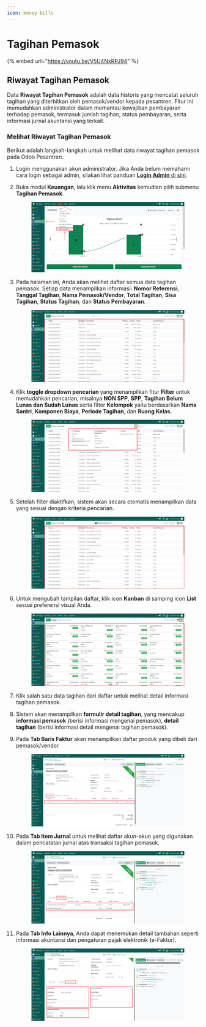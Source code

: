 ```yaml
---
icon: money-bills
---
```


# Tagihan Pemasok

{% embed url="https://youtu.be/V5U4NxRPJ94" %}

## Riwayat Tagihan Pemasok

Data **Riwayat Tagihan Pemasok** adalah data historis yang mencatat seluruh tagihan yang diterbitkan oleh pemasok/vendor kepada pesantren. Fitur ini memudahkan administrator dalam memantau kewajiban pembayaran terhadap pemasok, termasuk jumlah tagihan, status pembayaran, serta informasi jurnal akuntansi yang terkait.

### Melihat Riwayat Tagihan Pemasok

Berikut adalah langkah-langkah untuk melihat data riwayat tagihan pemasok pada Odoo Pesantren.

1. Login menggunakan akun administrator. Jika Anda belum memahami cara login sebagai admin, silakan lihat panduan [**Login Admin** di sini](../../panduan-login/login-admin.md).
2.  Buka modul **Keuangan**, lalu klik menu **Aktivitas** kemudian pilih submenu **Tagihan Pemasok**.

    <figure><img src="../../.gitbook/assets/images-652 (1).png" alt=""><figcaption></figcaption></figure>


3.  Pada halaman ini, Anda akan melihat daftar semua data tagihan pemasok. Setiap data menampilkan informasi: **Nomor Referensi**, **Tanggal Tagihan**, **Nama Pemasok/Vendor**, **Total Tagihan**, **Sisa Tagihan**, **Status Tagihan**, dan **Status Pembayaran**.

    <figure><img src="../../.gitbook/assets/images-653 (1).png" alt=""><figcaption></figcaption></figure>


4.  Klik **toggle dropdown pencarian** yang menampilkan fitur **Filter** untuk memudahkan pencarian, misalnya **NON SPP**, **SPP**, **Tagihan Belum Lunas dan Sudah Lunas** serta filter **Kelompok** yaitu berdasarkan **Nama Santri**, **Komponen Biaya**, **Periode Tagihan**, dan **Ruang Kelas.**

    <figure><img src="../../.gitbook/assets/images-654 (1).png" alt=""><figcaption></figcaption></figure>


5.  Setelah filter diaktifkan, sistem akan secara otomatis menampilkan data yang sesuai dengan kriteria pencarian.

    <figure><img src="../../.gitbook/assets/images-655 (1).png" alt=""><figcaption></figcaption></figure>


6.  Untuk mengubah tampilan daftar, klik icon **Kanban** di samping icon **List** sesuai preferensi visual Anda.

    <figure><img src="../../.gitbook/assets/images-656 (1).png" alt=""><figcaption></figcaption></figure>


7. Klik salah satu data tagihan dari daftar untuk melihat detail informasi tagihan pemasok.
8. Sistem akan menampilkan **formulir detail tagihan**, yang mencakup **informasi pemasok** (berisi informasi mengenai pemasok), **detail tagihan** (berisi informasi detail mengenai tagihan pemasok).
9.  Pada **Tab Baris Faktur** akan menampilkan daftar produk yang dibeli dari pemasok/vendor

    <figure><img src="../../.gitbook/assets/images-657.png" alt=""><figcaption></figcaption></figure>


10. Pada **Tab Item Jurnal** untuk melihat daftar akun-akun yang digunakan dalam pencatatan jurnal atas transaksi tagihan pemasok.

    <figure><img src="../../.gitbook/assets/images-658.png" alt=""><figcaption></figcaption></figure>


11. Pada **Tab Info Lainnya**, Anda dapat menemukan detail tambahan seperti informasi akuntansi dan pengaturan pajak elektronik (e-Faktur).

    <figure><img src="../../.gitbook/assets/images-659.png" alt=""><figcaption></figcaption></figure>
